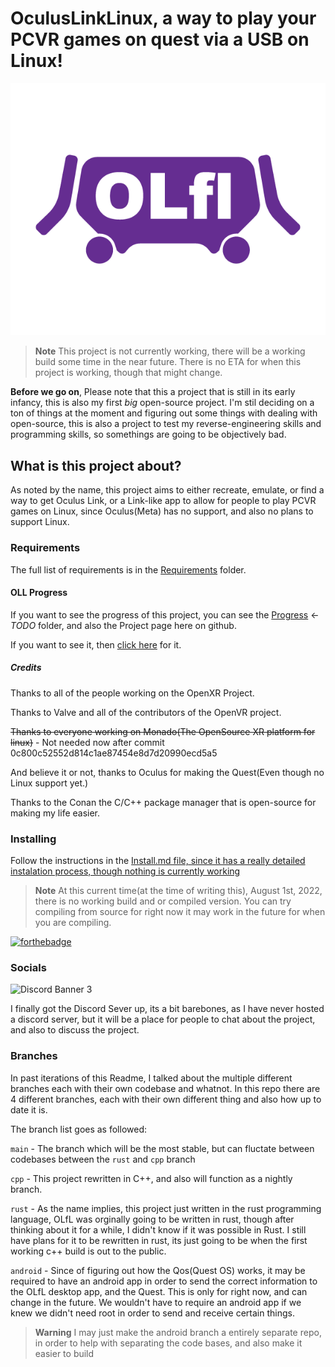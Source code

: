 # OculusLinkLinux, a way to play your PCVR games on quest via a USB on Linux!
![test](.github/IMAGES/OLfl-logo-5.png)
> **Note**
> This project is not currently working, there will be a working build some time in the near future.
> There is no ETA for when this project is working, though that might change.

**Before we go on**,
Please note that this a project that is still in its early infancy, this is also my first *big* open-source project. I'm stil deciding on a ton of things at the moment and figuring out some things with dealing with open-source,
this is also a project to test my reverse-engineering skills and programming skills, so somethings are going to be objectively bad.

## What is this project about?
As noted by the name, this project aims to either recreate, emulate, or find a way to get Oculus Link, or a Link-like app to allow for people to play
PCVR games on Linux, since Oculus(Meta) has no support, and also no plans to support Linux.

### Requirements

The full list of requirements is in the [Requirements](Requirements.md) folder.


#### OLL Progress

If you want to see the progress of this project, you can see the [Progress](./Progress.md) <-*TODO* folder, and also the Project page here on github.

If you want to see it, then [click here](https://github.com/MilkJug1/OculusLinkLinux/projects/3) for it.

##### Credits

Thanks to all of the people working on the OpenXR Project.

Thanks to Valve and all of the contributors of the OpenVR project.

~~Thanks to everyone working on Monado(The OpenSource XR platform for linux)~~ - Not needed now after commit 0c800c52552d814c1ae87454e8d7d20990ecd5a5

And believe it or not, thanks to Oculus for making the Quest(Even though no Linux support yet.)

Thanks to the Conan the C/C++ package manager that is open-source for making my life easier.

### Installing

Follow the instructions in the [Install.md file, since it has a really detailed instalation process, though nothing is currently working](./Install.md)

> **Note**
> At this current time(at the time of writing this), August 1st, 2022, there is no working build and or compiled version. You can try compiling from source for right now
> it may work in the future for when you are compiling.


[![forthebadge](https://forthebadge.com/images/badges/made-with-c-plus-plus.svg)](https://forthebadge.com)

### Socials

![Discord Banner 3](https://discordapp.com/api/guilds/936065347218448415/widget.png?style=banner3)

I finally got the Discord Sever up, its a bit barebones, as I have never hosted a discord server, but it will be a place for people to chat about the project, and also to discuss the project.

### Branches
In past iterations of this Readme, I talked about the multiple different branches each with their own codebase and whatnot.
In this repo there are 4 different branches, each with their own different thing and also how up to date it is.

The branch list goes as followed:

`main` - The branch which will be the most stable, but can fluctate between codebases between the `rust` and `cpp` branch

`cpp` - This project rewritten in C++, and also will function as a nightly branch.

`rust` - As the name implies, this project just written in the rust programming language, OLfL was orginally going to be written in rust, though after thinking about it for a while,
I didn't know if it was possible in Rust. I still have plans for it to be rewritten in rust, its just going to be when the first working c++ build is out to the public.

`android` - Since of figuring out how the Qos(Quest OS) works, it may be required to have an android app in order to send the correct information to the OLfL desktop app, and the Quest.
This is only for right now, and can change in the future. We wouldn't have to require an android app if we knew we didn't need root in order to send and receive certain things.

> **Warning**
> I may just make the android branch a entirely separate repo, in order to help with separating the code bases, and also make it easier to build
